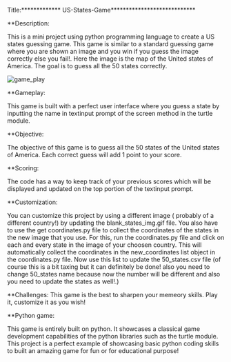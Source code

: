 Title:************* US-States-Game****************************

**Description:

This is a mini project using python programming language to create a US states guessing game. This game is similar to a standard guessing game where you are shown an image and you win if you guess the image correctly else you fail!. Here the image is the map of the United states of America. The goal is to guess all the 50 states correctly.


![game_play](https://github.com/Dorcatz123/US-States-Game/assets/120886051/385b2e39-34ee-4f24-8024-b0ff94a498b3)


**Gameplay:
 
This game is built with a perfect user interface where you guess a state by inputting the name in textinput prompt of the screen method in the turtle module. 

**Objective:

The objective of this game is to guess all the 50 states of the United states of America. Each correct guess will add 1 point to your score.

**Scoring: 

The code has a way to keep track of your previous scores which will be displayed and updated on the top portion of the textinput prompt.


**Customization:

You can customize this project by using a different image ( probably of a different country!) by updating the blank_states_img.gif file. You also have to use the get coordinates.py file to collect the coordinates of the states in the new image that you use. For this, run the coordinates.py file and click on each and every state in the image of your choosen country. This will automatically collect the coordinates in the new_coordinates list object in the coordinates.py file. Now use this list to update the 50_states.csv file (of course this is a bit taxing but it can definitely be done! also you need to change 50_states name because now the number will be different and also you need to update the states as well!.)


**Challenges: 
This game is the best to sharpen your memeory skills. Play it, customize it as you wish!

**Python game: 

This game is entirely built on python. It showcases a classical game development capabilities of the python libraries such as the turtle module. This project is a perfect example of showcasing basic python coding skills to built an amazing game for fun or for educational purpose!























